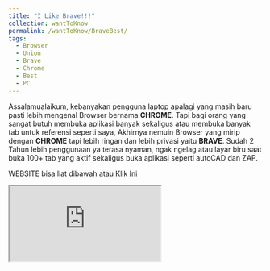 ```yaml
---
title: "I Like Brave!!!"
collection: wantToKnow
permalink: /wantToKnow/BraveBest/
tags:
  - Browser
  - Union
  - Brave
  - Chrome
  - Best
  - PC
---
```


Assalamualaikum, kebanyakan pengguna laptop apalagi yang masih baru pasti lebih mengenal Browser bernama **CHROME**. Tapi bagi orang yang sangat butuh membuka aplikasi banyak sekaligus atau membuka banyak tab untuk referensi seperti saya, Akhirnya nemuin Browser yang mirip dengan **CHROME** tapi lebih ringan dan lebih privasi yaitu **BRAVE**. Sudah 2 Tahun lebih penggunaan ya terasa nyaman, ngak ngelag atau layar biru saat buka 100+ tab yang aktif sekaligus buka aplikasi seperti autoCAD dan ZAP.

WEBSITE bisa liat dibawah atau <a href="https://brave.com/id/">Klik Ini</a>

<iframe src="https://brave.com/id/"></iframe>

